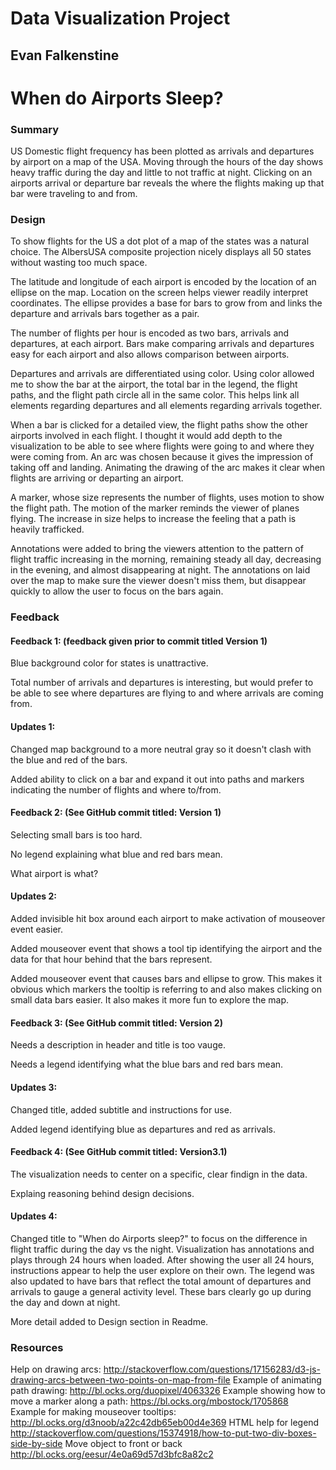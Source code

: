 # Data Visualization Project
## Evan Falkenstine

# When do Airports Sleep?

### Summary
US Domestic flight frequency has been plotted as arrivals and departures by airport on a map of the USA. Moving through the hours of the day shows heavy traffic during the day and little to not traffic at night. Clicking on an airports arrival or departure bar reveals the where the flights making up that bar were traveling to and from.

### Design
To show flights for the US a dot plot of a map of the states was a natural choice. The AlbersUSA composite projection nicely displays all 50 states without wasting too much space.

The latitude and longitude of each airport is encoded by the location of an ellipse on the map. Location on the screen helps viewer readily interpret coordinates. The ellipse provides a base for bars to grow from and links the departure and arrivals bars together as a pair.

The number of flights per hour is encoded as two bars, arrivals and departures, at each airport. Bars make comparing arrivals and departures easy for each airport and also allows comparison between airports.

Departures and arrivals are differentiated using color. Using color allowed me to show the bar at the airport, the total bar in the legend, the flight paths, and the flight path circle all in the same color. This helps link all elements regarding departures and all elements regarding arrivals together.

When a bar is clicked for a detailed view, the flight paths show the other airports involved in each flight. I thought it would add depth to the visualization to be able to see where flights were going to and where they were coming from. An arc was chosen because it gives the impression of taking off and landing. Animating the drawing of the arc makes it clear when flights are arriving or departing an airport.

A marker, whose size represents the number of flights, uses motion to show the flight path. The motion of the marker reminds the viewer of planes flying. The increase in size helps to increase the feeling that a path is heavily trafficked.

Annotations were added to bring the viewers attention to the pattern of flight traffic increasing in the morning, remaining steady all day, decreasing in the evening, and almost disappearing at night. The annotations on laid over the map to make sure the viewer doesn't miss them, but disappear quickly to allow the user to focus on the bars again.
### Feedback
#### Feedback 1: (feedback given prior to commit titled Version 1)
Blue background color for states is unattractive.

Total number of arrivals and departures is interesting, but would prefer to be able to see where departures are flying to and where arrivals are coming from.

#### Updates 1:
Changed map background to a more neutral gray so it doesn't clash with the blue and red of the bars.

Added ability to click on a bar and expand it out into paths and markers indicating the number of flights and where to/from.

#### Feedback 2: (See GitHub commit titled: Version 1)
Selecting small bars is too hard.

No legend explaining what blue and red bars mean.

What airport is what?

#### Updates 2:
Added invisible hit box around each airport to make activation of mouseover event easier.

Added mouseover event that shows a tool tip identifying the airport and the data for that hour behind that the bars represent.

Added mouseover event that causes bars and ellipse to grow. This makes it obvious which markers the tooltip is referring to and also makes clicking on small data bars easier. It also makes it more fun to explore the map.

#### Feedback 3: (See GitHub commit titled: Version 2)
Needs a description in header and title is too vauge.

Needs a legend identifying what the blue bars and red bars mean.

#### Updates 3:
Changed title, added subtitle and instructions for use.

Added legend identifying blue as departures and red as arrivals.

#### Feedback 4: (See GitHub commit titled: Version3.1)
The visualization needs to center on a specific, clear findign in the data.

Explaing reasoning behind design decisions.

#### Updates 4:
Changed title to "When do Airports sleep?" to focus on the difference in flight traffic during the day vs the night. Visualization has annotations and plays through 24 hours when loaded. After showing the user all 24 hours, instructions appear to help the user explore on their own. The legend was also updated to have bars that reflect the total amount of departures and arrivals to gauge a general activity level. These bars clearly go up during the day and down at night.

More detail added to Design section in Readme.

### Resources
Help on drawing arcs:
    http://stackoverflow.com/questions/17156283/d3-js-drawing-arcs-between-two-points-on-map-from-file
Example of animating path drawing:
    http://bl.ocks.org/duopixel/4063326
Example showing how to move a marker along a path:
    https://bl.ocks.org/mbostock/1705868
Example for making mouseover tooltips:
    http://bl.ocks.org/d3noob/a22c42db65eb00d4e369
HTML help for legend
    http://stackoverflow.com/questions/15374918/how-to-put-two-div-boxes-side-by-side
Move object to front or back
    http://bl.ocks.org/eesur/4e0a69d57d3bfc8a82c2